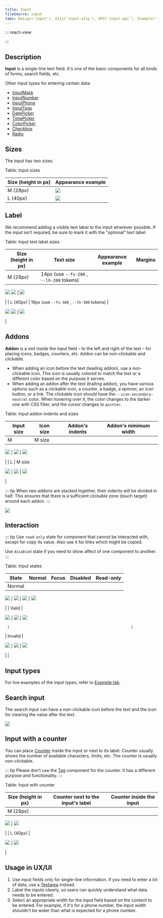 ```yaml
---
title: Input
fileSource: input
tabs: Design('input'), A11y('input-a11y'), API('input-api'), Example('input-code'), Changelog('input-changelog')
---
```


::: react-view

<script lang="tsx">
import React from 'react'; 
import Input from 'intergalactic/input'; 
import PlaygroundGeneration from '@components/PlaygroundGeneration'; 

import CheckM from 'intergalactic/icon/Check/m'; 
import ArrowRightM from 'intergalactic/icon/ArrowRight/m'; 

const SIZES = ['m', 'l']; 
const STATES = ['normal', 'invalid', 'valid']; 

const Preview = (preview) => {
  const { bool, select, radio } = preview('Input'); 

  const size = radio({

    key: 'size',
    defaultValue: 'm',
    label: 'Size',
    options: SIZES,

  }); 

  const state = select({

    key: 'state',
    defaultValue: 'normal',
    label: 'State',
    options: STATES.map((value) => ({
      name: value,
      value,
    })),

  }); 

  const before = bool({

    key: 'before',
    defaultValue: false,
    label: 'AddonLeft',

  }); 

  const after = bool({

    key: 'after',
    defaultValue: false,
    label: 'AddonRight',

  }); 

  const disabled = bool({

    key: 'disabled',
    defaultValue: false,
    label: 'Disabled',

  }); 

  const readOnly = bool({

    key: 'readOnly',
    defaultValue: false,
    label: 'Read-only',

  }); 

  const beforeIconMap = {

    l: <CheckM />,
    m: <CheckM />,

  }; 
  const afterIconMap = {

    l: <ArrowRightM />,
    m: <ArrowRightM />,

  }; 

  const renderIcon = (position, size) => {

    switch (position) {
      case 'before':
        return beforeIconMap[size];
      case 'after':
        return afterIconMap[size];
      default:
        return false;
    }

  }; 

  return (

    <Input size={size} state={state}>
      {before && <Input.Addon>{renderIcon(before && 'before', size)}</Input.Addon>}
      <Input.Value disabled={disabled} readOnly={readOnly} placeholder='Placeholder' />
      {after && <Input.Addon interactive>{renderIcon(after && 'after', size)}</Input.Addon>}
    </Input>

  ); 
}; 

const App = PlaygroundGeneration(Preview); 
</script>

:::

## Description

**Input** is a single-line text field. It's one of the basic components for all kinds of forms, search fields, etc.

Other input types for entering certain data:

* [InputMask](/components/input-mask/input-mask)
* [InputNumber](/components/input-number/input-number)
* [InputPhone](/components/input-phone/input-phone)
* [InputTags](/components/input-tags/input-tags)
* [DatePicker](/components/date-picker/date-picker)
* [TimePicker](/components/time-picker/time-picker)
* [ColorPicker](/components/color-picker/color-picker)
* [Checkbox](/components/checkbox/checkbox)
* [Radio](/components/radio/radio)

## Sizes

The input has two sizes.

Table: Input sizes

| Size (height in px) | Appearance example      |
| ------------------- | ----------------------- |
| M (28px)            | ![](static/input-m.png) |
| L (40px)            | ![](static/input-l.png) |

## Label

We recommend adding a visible text label to the input wherever possible. If the input isn’t required, be sure to mark it with the "optional" text label.

Table: Input text label sizes

| Size (height in px) | Text size | Appearance example            | Margins                              |
| ------------------- | --------- | ----------------------------- | ------------------------------------ |
| M (28px)            | 14px (use `--fs-200` , `--lh-200` tokens) | 

![](static/input-label-m.png) ![](static/input-optional-m.png) | ![](static/input-label-margin-m.png)

 |
| L (40px)            | 16px (use `--fs-300` , `--lh-300` tokens) | 

![](static/input-label-l.png) ![](static/input-optional-l.png) | ![](static/input-label-margin-l.png)

 |

## Addons

**Addon** is a slot inside the input field – to the left and right of the text – for placing icons, badges, counters, etc. Addon can be non-clickable and clickable.

* When adding an icon before the text (leading addon), use a non-clickable icon. This icon is usually colored to match the text or a different color based on the purpose it serves.
* When adding an addon after the text (trailing addon), you have various options such as a clickable icon, a counter, a badge, a spinner, an icon button, or a link. The clickable icon should have the `--icon-secondary-neutral` color. When hovering over it, the color changes to the darker one with CSS filter, and the cursor changes to `pointer`.

Table: Input addon indents and sizes

| Input size | Icon size   | Addon's indents      | Addon's minimum width       |
| ---------- | ----------- | -------------------- | --------------------------- |
| M    | M size 

![](static/addon-m-icon.png) | ![](static/addon-m-padding.png) | ![](static/addon-m-width.png)

 |
| L    | M size 

![](static/addon-l-icon.png) | ![](static/addon-l-padding.png) | ![](static/addon-l-width.png)

 |

::: tip
When two addons are stacked together, their indents will be divided in half. This ensures that there is a sufficient clickable zone (touch target) around each addon.
:::

![](static/padding_collapse.png)

## Interaction

::: tip
Use `read-only` state for component that cannot be interacted with, except for copy its value. Also use it for links which might be copied.

Use `disabled` state if you need to show affect of one component to another.
:::

Table: Input states

| State   | Normal        | Focus                 | Disabled       | Read-only     |
| ------- | ------------- | --------------------- | -------------- | ------------- |
| Normal  | 

![](static/input-normal.png)   | ![](static/input-normal-focus.png)   | ![](static/input-normal-disabled.png)   | ![](static/input-readonly.png)

 |
| Valid   | 

![](static/input-valid.png)     | ![](static/input-valid-focus.png)     | ![](static/input-valid-disabled.png)

     |                                                        |
| Invalid | 

![](static/input-invalid.png) | ![](static/input-invalid-focus.png) | ![](static/input-invalid-disabled.png)

 |                                                    |

## Input types

For live examples of the input types, refer to [Example tab](/components/input/input-code).

## Search input

The search input can have a non-clickable icon before the text and the icon for clearing the value after the text.

![](static/search.png)

## Input with a counter

You can place [Counter](/components/counter/counter) inside the input or next to its label. Counter usually shows the number of available characters, limits, etc. The counter is usually non-clickable.

::: tip
Please don’t use the [Tag](/components/tag/tag) component for the counter. It has a different purpose and functionality.
:::

Table: Input with counter

| Size (height in px) | Counter next to the input's label  | Counter inside the input     |
| ------------------- | ---------------------------------- | ---------------------------- |
| M (28px)            | 

![](static/counter-M.png)          | ![](static/counter-in-m.png)

 |
| L (40px)            | 

![](static/counter-L.png)          | ![](static/counter-in-l.png)

 |

## Usage in UX/UI

1. Use input fields only for single-line information. If you need to enter a lot of data, use a [Textarea](/components/textarea/textarea) instead.
2. Label the inputs clearly, so users can quickly understand what data needs to be entered.
3. Select an appropriate width for the input field based on the content to be entered. For example, if it's for a phone number, the input width shouldn't be wider than what is expected for a phone number.
